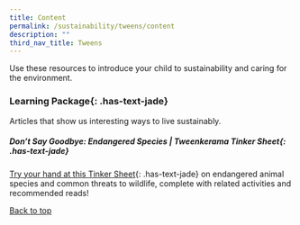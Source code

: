 ```yaml
---
title: Content
permalink: /sustainability/tweens/content
description: ""
third_nav_title: Tweens
---
```

Use these resources to introduce your child to sustainability and caring for the environment.

### **Learning Package**{: .has-text-jade}
Articles that show us interesting ways to live sustainably.

##### **Don’t Say Goodbye: Endangered Species | Tweenkerama Tinker Sheet**{: .has-text-jade}
[Try your hand at this Tinker Sheet](/files/sus_tweens_lp-endangered.pdf){: .has-text-jade} on endangered animal species and common threats to wildlife, complete with related activities and recommended reads!

<p class="has-text-right margin--top--xl"><a href="#main-content" class="has-text-jade">Back to top</a></p>